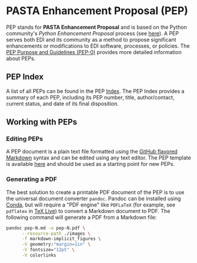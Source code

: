 # PASTA Enhancement Proposal (PEP)

PEP stands for **PASTA Enhancement Proposal** and is based on the Python community's *Python Enhancement Proposal* process (see [here](https://peps.python.org/pep-0001)). A PEP serves both EDI and its community as a method to propose significant enhancements or modifications to EDI software, processes, or policies. The [PEP Purpose and Guidelines (PEP-0)](peps/pep-0.md) provides more detailed information about PEPs.


## PEP Index
A list of all PEPs can be found in the PEP [Index](index.md). The PEP Index provides a summary of each PEP, including its PEP number, title, author/contact, current status, and date of its final disposition. 

## Working with PEPs

### Editing PEPs

A PEP document is a plain text file formatted using the [GitHub flavored Markdown](https://github.github.com/gfm/) syntax and can be edited using any text editor. The PEP template is available [here](pep-template.md) and should be used as a starting point for new PEPs.

### Generating a PDF

The best solution to create a printable PDF document of the PEP is to use the universal document converter `pandoc`. Pandoc can be installed using [Conda](https://docs.conda.io/en/latest/), but will require a "PDF engine" like `PDFLaTeX` (for example, see `pdflatex` in  [TeX Live](https://tug.org/texlive/)) to convert a Markdown document to PDF. The following command will generate a PDF from a Markdown file:

```bash
pandoc pep-N.md -o pep-N.pdf \
      --resource-path ./images \
      -f markdown-implicit_figures \
      -V geometry:"margin=1in" \
      -V fontsize="12pt" \
      -V colorlinks
```

